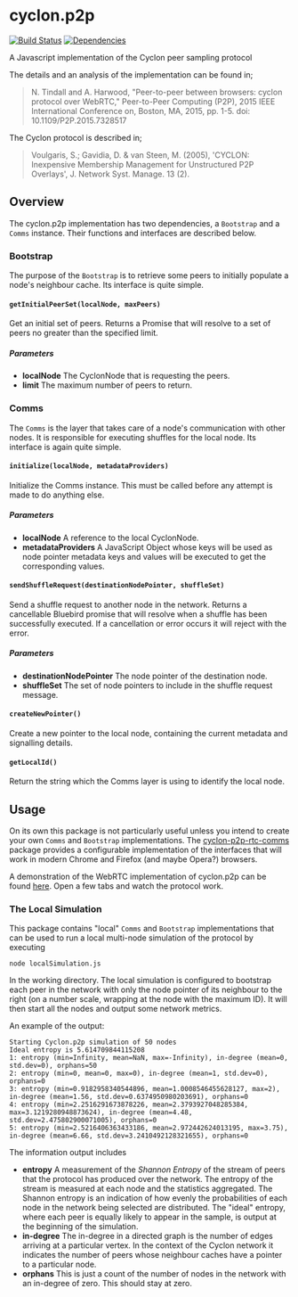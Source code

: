 # cyclon.p2p

[![Build Status](https://travis-ci.org/nicktindall/cyclon.p2p.svg?branch=master)](https://travis-ci.org/nicktindall/cyclon.p2p)
[![Dependencies](https://david-dm.org/nicktindall/cyclon.p2p.png)](https://david-dm.org/nicktindall/cyclon.p2p)

A Javascript implementation of the Cyclon peer sampling protocol

The details and an analysis of the implementation can be found in;

> N. Tindall and A. Harwood, "Peer-to-peer between browsers: cyclon protocol over WebRTC," Peer-to-Peer Computing (P2P), 2015 IEEE International Conference on, Boston, MA, 2015, pp. 1-5.
> doi: 10.1109/P2P.2015.7328517

The Cyclon protocol is described in;

> Voulgaris, S.; Gavidia, D. & van Steen, M. (2005), 'CYCLON: Inexpensive Membership Management for Unstructured P2P Overlays', J. Network Syst. Manage. 13 (2).

## Overview

The cyclon.p2p implementation has two dependencies, a `Bootstrap` and a `Comms` instance. Their functions and interfaces are described below.

### Bootstrap

The purpose of the `Bootstrap` is to retrieve some peers to initially populate a node's neighbour cache. Its interface is quite simple.

#### `getInitialPeerSet(localNode, maxPeers)`

Get an initial set of peers. Returns a Promise that will resolve to a set of peers no greater than the specified limit.

##### Parameters

- **localNode** The CyclonNode that is requesting the peers.
- **limit** The maximum number of peers to return.

### Comms

The `Comms` is the layer that takes care of a node's communication with other nodes. It is responsible for executing shuffles for the local node. Its interface is again quite simple.

#### `initialize(localNode, metadataProviders)`

Initialize the Comms instance. This must be called before any attempt is made to do anything else.

##### Parameters

- **localNode** A reference to the local CyclonNode.
- **metadataProviders** A JavaScript Object whose keys will be used as node pointer metadata keys and values will be executed to get the corresponding values.

#### `sendShuffleRequest(destinationNodePointer, shuffleSet)`

Send a shuffle request to another node in the network. Returns a cancellable Bluebird promise that will resolve when a shuffle has been successfully executed. If a cancellation or error occurs it will reject with the error.

##### Parameters

- **destinationNodePointer** The node pointer of the destination node.
- **shuffleSet** The set of node pointers to include in the shuffle request message.

#### `createNewPointer()`

Create a new pointer to the local node, containing the current metadata and signalling details.

#### `getLocalId()`

Return the string which the Comms layer is using to identify the local node.

## Usage

On its own this package is not particularly useful unless you intend to create your own `Comms` and `Bootstrap` implementations. The [cyclon-p2p-rtc-comms](https://github.com/nicktindall/cyclon.p2p-rtc-comms) package provides a configurable implementation of the interfaces that will work in modern Chrome and Firefox (and maybe Opera?) browsers.

A demonstration of the WebRTC implementation of cyclon.p2p can be found [here](http://cyclon-js-demo.herokuapp.com). Open a few tabs and watch the protocol work.

### The Local Simulation

This package contains "local" `Comms` and `Bootstrap` implementations that can be used to run a local multi-node simulation of the protocol by executing

```
node localSimulation.js
```

In the working directory. The local simulation is configured to bootstrap each peer in the network with only the node pointer of its neighbour to the right (on a number scale, wrapping at the node with the maximum ID). It will then start all the nodes and output some network metrics.

An example of the output:

```
Starting Cyclon.p2p simulation of 50 nodes
Ideal entropy is 5.614709844115208
1: entropy (min=Infinity, mean=NaN, max=-Infinity), in-degree (mean=0, std.dev=0), orphans=50
2: entropy (min=0, mean=0, max=0), in-degree (mean=1, std.dev=0), orphans=0
3: entropy (min=0.9182958340544896, mean=1.0008546455628127, max=2), in-degree (mean=1.56, std.dev=0.6374950980203691), orphans=0
4: entropy (min=2.2516291673878226, mean=2.3793927048285384, max=3.1219280948873624), in-degree (mean=4.48, std.dev=2.475802900071005), orphans=0
5: entropy (min=2.5216406363433186, mean=2.972442624013195, max=3.75), in-degree (mean=6.66, std.dev=3.2410492128321655), orphans=0
```

The information output includes

- **entropy** A measurement of the _Shannon Entropy_ of the stream of peers that the protocol has produced over the network. The entropy of the stream is measured at each node and the statistics aggregated. The Shannon entropy is an indication of how evenly the probabilities of each node in the network being selected are distributed. The "ideal" entropy, where each peer is equally likely to appear in the sample, is output at the beginning of the simulation.
- **in-degree** The in-degree in a directed graph is the number of edges arriving at a particular vertex. In the context of the Cyclon network it indicates the number of peers whose neighbour caches have a pointer to a particular node.
- **orphans** This is just a count of the number of nodes in the network with an in-degree of zero. This should stay at zero.
